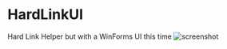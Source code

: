 # HardLinkUI
Hard Link Helper but with a WinForms UI this time
![screenshot](https://stn.s-ul.eu/eQsnQ7rS.png)
